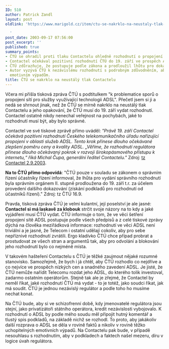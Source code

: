 ```yaml
---
ID: 510
author: Patrick Zandl
layout: post
oldlink: 'https://www.marigold.cz/item/ctu-se-nakrklo-na-neustaly-tlak-contactelu

  '
post_date: 2003-09-17 07:56:00
post_excerpt: ''
published: true
summary_points:
- ČTÚ se ohradil proti tlaku Contactelu ohledně rozhodnutí o propojení sítí ADSL.
- Contactel očekával pozitivní rozhodnutí ČTÚ do 19. září ve prospěch ADSL.
- ČTÚ zdůrazňuje, že postupuje podle zákona a prodloužil lhůtu pro dokazování.
- Autor vyzývá ČTÚ k nezávislému rozhodnutí s podrobným zdůvodněním, aby se předešlo
  emotivním výpadům.
title: ČTÚ se nakrklo na neustálý tlak Contactelu
---
```


Včera mi přišla tisková zpráva ČTÚ s podtitulkem "k problematice sporů o propojení sítí pro služby využívající technologii ADSL". Přečetl jsem si ji a nedá se shrnout jinak, než že ČTÚ se mírně nakrklo na neustálý tlak Contactelu a jeho opakování, že ČTÚ musí do 19. září vydat rozhodnutí. Contactel ostatně nikdy nenechal veřejnost na pochybách, jaké to rozhodnutí musí být, aby bylo správné. 
<p>
Contactel ve své tiskové zprávě přímo uváděl: <I>"Právě 19. září Contactel očekává pozitivní rozhodnutí Českého telekomunikačního úřadu nařizující propojení v oblasti služeb ADSL. Tento krok přinese dlouho očekávané zlepšení poměru ceny a kvality ADSL. &#8222;Věříme, že rozhodnutí regulátora přinese dlouho očekávaný pokrok v rozvoji širokopásmového přístupu k internetu,&#8220; říká Michal Čupa, generální ředitel Contactelu."</I> Zdroj: <A href="http://www.contactel.cz/script/7_presstext.asp?rid=470">tz Contactel 2.9.2003</A>. 
<p>
<STRONG>Na to ČTÚ přímo odpovídá</STRONG>: "ČTÚ pouze v souladu se zákonem o správním řízení účastníky řízení informoval, že lhůta pro vydání správního rozhodnutí byla správním orgánem II. stupně prodloužena do 19. září t.r. za účelem provedení dalšího dokazování (získání podkladů pro rozhodnutí od účastníků řízení)." Zdroj: tz ČTÚ 16.9.
<p>
Pravda, tisková zpráva ČTÚ je velmi kulantní, její poselství je ale jasné: <STRONG>Contactel si má laskavě za klobouk</STRONG> strčit svoje názory na to kdy a jaké vyjádření musí ČTÚ vydat. ČTÚ informuje o tom, že ve věci šetření propojení sítě ADSL postupuje podle všech předpisů a z celé tiskové zprávy dýchá na člověka meziřádková informace: rozhodnutí ve věci ADSL není triviální a je jasné, že Telecom i ostatní udělají cokoliv, aby pro sebe nepříznivé rozhodnutí zvrátili. Ergo kladívko ČTÚ chce případ probrat a prostudovat ze všech stran a argumentů tak, aby pro odvolání a blokování jeho rozhodnutí bylo co nejméně místa. 
<p>
V takovém hašteření Contactelu&#160;s ČTÚ je těžké zaujmout nějaké rozumné stanovisko. Samozřejmě, že bych i já chtěl, aby ČTÚ rozhodlo co nejdříve a co nejvíce ve prospěch nízkých cen a snadného zavedení ADSL. Je jisté, že ČTÚ nemůže nařídit Telecomu rozdat jeho ADSL, do kterého tolik investoval, zadarmo ostatním operátorům. Stejně tak ale je zřejmé, že Contactel by neměl říkat, jaké rozhodnutí ČTÚ má vydat - to je totéž, jako soudci říkat, jak má soudit. ČTÚ je jednou nezávislý regulátor a podle toho ho musíme nechat konat. 
<p>
Na ČTÚ bude, aby si ve schizofrenní době, kdy jmenovatelé regulátora jsou stejní, jako privatizátoři státního operátora, kredit nezávislosti vybojovalo. K rozhodnutí o ADSL by podle mého soudu měl připojit hutný komentář a tlustý spis podkladů, na základě nichž se rozhodl. To proto, aby jakákoliv další rozprava o ADSL se děla v rovině faktů a nikoliv v rovině těžko uchopitelných emotivních výpadů. Na Contactelu pak bude, v případě nesouhlasu s rozhodnutím, aby v podkladech a faktech našel mezeru, díru v logice úvah regulátora. </p>